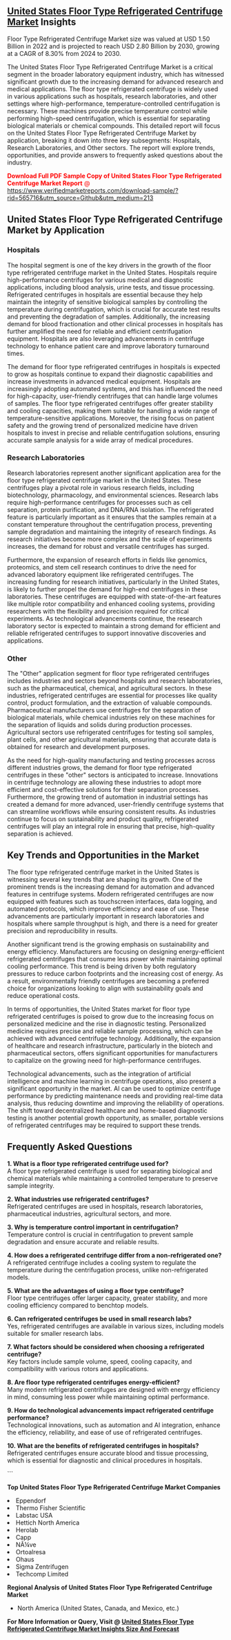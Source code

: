 <h2><a href="https://www.verifiedmarketreports.com/download-sample/?rid=565716&amp;utm_source=Github&amp;utm_medium=213" target="_blank">United States Floor Type Refrigerated Centrifuge Market</a> Insights</h2><p>Floor Type Refrigerated Centrifuge Market size was valued at USD 1.50 Billion in 2022 and is projected to reach USD 2.80 Billion by 2030, growing at a CAGR of 8.30% from 2024 to 2030.</p><p><p>The United States Floor Type Refrigerated Centrifuge Market is a critical segment in the broader laboratory equipment industry, which has witnessed significant growth due to the increasing demand for advanced research and medical applications. The floor type refrigerated centrifuge is widely used in various applications such as hospitals, research laboratories, and other settings where high-performance, temperature-controlled centrifugation is necessary. These machines provide precise temperature control while performing high-speed centrifugation, which is essential for separating biological materials or chemical compounds. This detailed report will focus on the United States Floor Type Refrigerated Centrifuge Market by application, breaking it down into three key subsegments: Hospitals, Research Laboratories, and Other sectors. The report will explore trends, opportunities, and provide answers to frequently asked questions about the industry. <p><span class=""><span style="color: #ff0000;"><strong>Download Full PDF Sample Copy of United States Floor Type Refrigerated Centrifuge Market Report</strong> @ </span><a href="https://www.verifiedmarketreports.com/download-sample/?rid=565716&amp;utm_source=Github&amp;utm_medium=213" target="_blank">https://www.verifiedmarketreports.com/download-sample/?rid=565716&amp;utm_source=Github&amp;utm_medium=213</a></span></p><h2>United States Floor Type Refrigerated Centrifuge Market by Application</h2><h3>Hospitals</h3><p>The hospital segment is one of the key drivers in the growth of the floor type refrigerated centrifuge market in the United States. Hospitals require high-performance centrifuges for various medical and diagnostic applications, including blood analysis, urine tests, and tissue processing. Refrigerated centrifuges in hospitals are essential because they help maintain the integrity of sensitive biological samples by controlling the temperature during centrifugation, which is crucial for accurate test results and preventing the degradation of samples. Additionally, the increasing demand for blood fractionation and other clinical processes in hospitals has further amplified the need for reliable and efficient centrifugation equipment. Hospitals are also leveraging advancements in centrifuge technology to enhance patient care and improve laboratory turnaround times. <p>The demand for floor type refrigerated centrifuges in hospitals is expected to grow as hospitals continue to expand their diagnostic capabilities and increase investments in advanced medical equipment. Hospitals are increasingly adopting automated systems, and this has influenced the need for high-capacity, user-friendly centrifuges that can handle large volumes of samples. The floor type refrigerated centrifuges offer greater stability and cooling capacities, making them suitable for handling a wide range of temperature-sensitive applications. Moreover, the rising focus on patient safety and the growing trend of personalized medicine have driven hospitals to invest in precise and reliable centrifugation solutions, ensuring accurate sample analysis for a wide array of medical procedures.<h3>Research Laboratories</h3><p>Research laboratories represent another significant application area for the floor type refrigerated centrifuge market in the United States. These centrifuges play a pivotal role in various research fields, including biotechnology, pharmacology, and environmental sciences. Research labs require high-performance centrifuges for processes such as cell separation, protein purification, and DNA/RNA isolation. The refrigerated feature is particularly important as it ensures that the samples remain at a constant temperature throughout the centrifugation process, preventing sample degradation and maintaining the integrity of research findings. As research initiatives become more complex and the scale of experiments increases, the demand for robust and versatile centrifuges has surged. <p>Furthermore, the expansion of research efforts in fields like genomics, proteomics, and stem cell research continues to drive the need for advanced laboratory equipment like refrigerated centrifuges. The increasing funding for research initiatives, particularly in the United States, is likely to further propel the demand for high-end centrifuges in these laboratories. These centrifuges are equipped with state-of-the-art features like multiple rotor compatibility and enhanced cooling systems, providing researchers with the flexibility and precision required for critical experiments. As technological advancements continue, the research laboratory sector is expected to maintain a strong demand for efficient and reliable refrigerated centrifuges to support innovative discoveries and applications.<h3>Other</h3><p>The "Other" application segment for floor type refrigerated centrifuges includes industries and sectors beyond hospitals and research laboratories, such as the pharmaceutical, chemical, and agricultural sectors. In these industries, refrigerated centrifuges are essential for processes like quality control, product formulation, and the extraction of valuable compounds. Pharmaceutical manufacturers use centrifuges for the separation of biological materials, while chemical industries rely on these machines for the separation of liquids and solids during production processes. Agricultural sectors use refrigerated centrifuges for testing soil samples, plant cells, and other agricultural materials, ensuring that accurate data is obtained for research and development purposes. <p>As the need for high-quality manufacturing and testing processes across different industries grows, the demand for floor type refrigerated centrifuges in these "other" sectors is anticipated to increase. Innovations in centrifuge technology are allowing these industries to adopt more efficient and cost-effective solutions for their separation processes. Furthermore, the growing trend of automation in industrial settings has created a demand for more advanced, user-friendly centrifuge systems that can streamline workflows while ensuring consistent results. As industries continue to focus on sustainability and product quality, refrigerated centrifuges will play an integral role in ensuring that precise, high-quality separation is achieved.<h2>Key Trends and Opportunities in the Market</h2><p>The floor type refrigerated centrifuge market in the United States is witnessing several key trends that are shaping its growth. One of the prominent trends is the increasing demand for automation and advanced features in centrifuge systems. Modern refrigerated centrifuges are now equipped with features such as touchscreen interfaces, data logging, and automated protocols, which improve efficiency and ease of use. These advancements are particularly important in research laboratories and hospitals where sample throughput is high, and there is a need for greater precision and reproducibility in results. <p>Another significant trend is the growing emphasis on sustainability and energy efficiency. Manufacturers are focusing on designing energy-efficient refrigerated centrifuges that consume less power while maintaining optimal cooling performance. This trend is being driven by both regulatory pressures to reduce carbon footprints and the increasing cost of energy. As a result, environmentally friendly centrifuges are becoming a preferred choice for organizations looking to align with sustainability goals and reduce operational costs.<p>In terms of opportunities, the United States market for floor type refrigerated centrifuges is poised to grow due to the increasing focus on personalized medicine and the rise in diagnostic testing. Personalized medicine requires precise and reliable sample processing, which can be achieved with advanced centrifuge technology. Additionally, the expansion of healthcare and research infrastructure, particularly in the biotech and pharmaceutical sectors, offers significant opportunities for manufacturers to capitalize on the growing need for high-performance centrifuges. <p>Technological advancements, such as the integration of artificial intelligence and machine learning in centrifuge operations, also present a significant opportunity in the market. AI can be used to optimize centrifuge performance by predicting maintenance needs and providing real-time data analysis, thus reducing downtime and improving the reliability of operations. The shift toward decentralized healthcare and home-based diagnostic testing is another potential growth opportunity, as smaller, portable versions of refrigerated centrifuges may be required to support these trends.<h2>Frequently Asked Questions</h2><p><b>1. What is a floor type refrigerated centrifuge used for?</b><br> A floor type refrigerated centrifuge is used for separating biological and chemical materials while maintaining a controlled temperature to preserve sample integrity.</p><p><b>2. What industries use refrigerated centrifuges?</b><br> Refrigerated centrifuges are used in hospitals, research laboratories, pharmaceutical industries, agricultural sectors, and more.</p><p><b>3. Why is temperature control important in centrifugation?</b><br> Temperature control is crucial in centrifugation to prevent sample degradation and ensure accurate and reliable results.</p><p><b>4. How does a refrigerated centrifuge differ from a non-refrigerated one?</b><br> A refrigerated centrifuge includes a cooling system to regulate the temperature during the centrifugation process, unlike non-refrigerated models.</p><p><b>5. What are the advantages of using a floor type centrifuge?</b><br> Floor type centrifuges offer larger capacity, greater stability, and more cooling efficiency compared to benchtop models.</p><p><b>6. Can refrigerated centrifuges be used in small research labs?</b><br> Yes, refrigerated centrifuges are available in various sizes, including models suitable for smaller research labs.</p><p><b>7. What factors should be considered when choosing a refrigerated centrifuge?</b><br> Key factors include sample volume, speed, cooling capacity, and compatibility with various rotors and applications.</p><p><b>8. Are floor type refrigerated centrifuges energy-efficient?</b><br> Many modern refrigerated centrifuges are designed with energy efficiency in mind, consuming less power while maintaining optimal performance.</p><p><b>9. How do technological advancements impact refrigerated centrifuge performance?</b><br> Technological innovations, such as automation and AI integration, enhance the efficiency, reliability, and ease of use of refrigerated centrifuges.</p><p><b>10. What are the benefits of refrigerated centrifuges in hospitals?</b><br> Refrigerated centrifuges ensure accurate blood and tissue processing, which is essential for diagnostic and clinical procedures in hospitals.</p>```</p><p><strong>Top United States Floor Type Refrigerated Centrifuge Market Companies</strong></p><div data-test-id=""><p><li>Eppendorf</li><li> Thermo Fisher Scientific</li><li> Labstac USA</li><li> Hettich North America</li><li> Herolab</li><li> Capp</li><li> NÃ¼ve</li><li> Ortoalresa</li><li> Ohaus</li><li> Sigma Zentrifugen</li><li> Techcomp Limited</li></p><div><strong>Regional Analysis of&nbsp;United States Floor Type Refrigerated Centrifuge Market</strong></div><ul><li dir="ltr"><p dir="ltr">North America&nbsp;(United States, Canada, and Mexico, etc.)</p></li></ul><p><strong>For More Information or Query, Visit @&nbsp;</strong><strong><a href="https://www.verifiedmarketreports.com/product/floor-type-refrigerated-centrifuge-market/?utm_source=Github&amp;utm_medium=213" target="_blank">United States Floor Type Refrigerated Centrifuge Market Insights Size And Forecast</a></strong></p></div>
